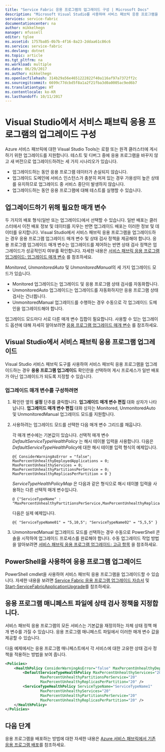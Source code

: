 ```yaml
---
title: "Service Fabric 응용 프로그램의 업그레이드 구성 | Microsoft Docs"
description: "Microsoft Visual Studio를 사용하여 서비스 패브릭 응용 프로그램을 업그레이드하기 위한 설정을 구성하는 방법에 대해 알아봅니다."
services: service-fabric
documentationcenter: na
author: mikkelhegn
manager: mfussell
editor: tglee
ms.assetid: 1757ba85-0b7b-4f16-8a23-2ddaa61c86c6
ms.service: service-fabric
ms.devlang: dotnet
ms.topic: article
ms.tgt_pltfrm: na
ms.workload: multiple
ms.date: 06/29/2017
ms.author: mikkelhegn
ms.openlocfilehash: 314b29a56e4651222822f40a116af97a7372ff2c
ms.sourcegitcommit: 6699c77dcbd5f8a1a2f21fba3d0a0005ac9ed6b7
ms.translationtype: HT
ms.contentlocale: ko-KR
ms.lasthandoff: 10/11/2017
---
```

# <a name="configure-the-upgrade-of-a-service-fabric-application-in-visual-studio"></a>Visual Studio에서 서비스 패브릭 응용 프로그램의 업그레이드 구성
Azure 서비스 패브릭에 대한 Visual Studio Tools는 로컬 또는 원격 클러스터에 게시하기 위한 업그레이드를 지원합니다. 테스트 및 디버그 중에 응용 프로그램을 바꾸지 않고 새 버전으로 업그레이드하려는 세 가지 시나리오가 있습니다.

* 업그레이드하는 동안 응용 프로그램 데이터가 손실되지 않습니다.
* 업그레이드 도메인에 서비스 인스턴스가 충분히 퍼져 있는 경우 가용성이 높은 상태를 유지하므로 업그레이드 중 서비스 중단이 발생하지 않습니다.
* 업그레이드하는 동안 응용 프로그램에 대해 테스트를 실행할 수 있습니다.

## <a name="parameters-needed-to-upgrade"></a>업그레이드하기 위해 필요한 매개 변수
두 가지의 배포 형식(일반 또는 업그레이드)에서 선택할 수 있습니다. 일반 배포는 클러스터에서 이전 배포 정보 및 데이터를 지우는 반면 업그레이드 배포는 이러한 정보 및 데이터를 유지합니다. Visual Studio에서 서비스 패브릭 응용 프로그램을 업그레이드하는 경우 응용 프로그램 업그레이드 매개 변수 및 상태 검사 정책을 제공해야 합니다. 응용 프로그램 업그레이드 매개 변수는 업그레이드를 제어하는 반면 상태 검사 정책은 업그레이드가 성공적인지 여부를 확인합니다. 자세한 내용은 [서비스 패브릭 응용 프로그램 업그레이드: 업그레이드 매개 변수](service-fabric-application-upgrade-parameters.md) 를 참조하세요.

*Monitored*, *UnmonitoredAuto* 및 *UnmonitoredManual*의 세 가지 업그레이드 모드가 있습니다.

* Monitored 업그레이드는 업그레이드 및 응용 프로그램 상태 검사를 자동화합니다.
* UnmonitoredAuto 업그레이드는 업그레이드를 자동화하지만 응용 프로그램 상태 검사는 건너뜁니다.
* UnmonitoredManual 업그레이드를 수행하는 경우 수동으로 각 업그레이드 도메인을 업그레이드해야 합니다.

업그레이드 모드마다 서로 다른 매개 변수 집합이 필요합니다. 사용할 수 있는 업그레이드 옵션에 대해 자세히 알아보려면 [응용 프로그램 업그레이드 매개 변수](service-fabric-application-upgrade-parameters.md) 를 참조하세요.

## <a name="upgrade-a-service-fabric-application-in-visual-studio"></a>Visual Studio에서 서비스 패브릭 응용 프로그램 업그레이드
Visual Studio 서비스 패브릭 도구를 사용하여 서비스 패브릭 응용 프로그램을 업그레이드하는 경우 **응용 프로그램 업그레이드** 확인란을 선택하여 게시 프로세스가 일반 배포가 아닌 업그레이드가 되도록 지정할 수 있습니다.

### <a name="to-configure-the-upgrade-parameters"></a>업그레이드 매개 변수를 구성하려면
1. 확인란 옆의 **설정** 단추를 클릭합니다. **업그레이드 매개 변수 편집** 대화 상자가 나타납니다. **업그레이드 매개 변수 편집** 대화 상자는 Monitored, UnmonitoredAuto 및 UnmonitoredManual 업그레이드 모드를 지원합니다.
2. 사용하려는 업그레이드 모드를 선택한 다음 매개 변수 그리드를 채웁니다.

    각 매개 변수에는 기본값이 있습니다. 선택적 매개 변수 *DefaultServiceTypeHealthPolicy* 는 해시 테이블 입력을 사용합니다. 다음은 *DefaultServiceTypeHealthPolicy*에 대한 해시 테이블 입력 형식의 예제입니다.

    ```
    @{ ConsiderWarningAsError = "false"; MaxPercentUnhealthyDeployedApplications = 0; MaxPercentUnhealthyServices = 0; MaxPercentUnhealthyPartitionsPerService = 0; MaxPercentUnhealthyReplicasPerPartition = 0 }
    ```

    *ServiceTypeHealthPolicyMap* 은 다음과 같은 형식으로 해시 테이블 입력을 사용하는 다른 선택적 매개 변수입니다.

    ```    
    @ {"ServiceTypeName" : "MaxPercentUnhealthyPartitionsPerService,MaxPercentUnhealthyReplicasPerPartition,MaxPercentUnhealthyServices"}
    ```

    다음은 실제 예제입니다.

    ```
    @{ "ServiceTypeName01" = "5,10,5"; "ServiceTypeName02" = "5,5,5" }
    ```
3. UnmonitoredManual 업그레이드 모드를 선택하는 경우 수동으로 PowerShell 콘솔을 시작하여 업그레이드 프로세스를 완료해야 합니다. 수동 업그레이드 작업 방법을 알아보려면 [서비스 패브릭 응용 프로그램 업그레이드: 고급 항목](service-fabric-application-upgrade-advanced.md) 을 참조하세요.

## <a name="upgrade-an-application-by-using-powershell"></a>PowerShell을 사용하여 응용 프로그램 업그레이드
PowerShell cmdlet을 사용하여 서비스 패브릭 응용 프로그램을 업그레이드할 수 있습니다. 자세한 내용을 보려면 [Service Fabric 응용 프로그램 업그레이드 자습서](service-fabric-application-upgrade-tutorial.md) 및 [Start-ServiceFabricApplicationUpgrade](https://msdn.microsoft.com/library/mt125975.aspx)를 참조하세요.

## <a name="specify-a-health-check-policy-in-the-application-manifest-file"></a>응용 프로그램 매니페스트 파일에 상태 검사 정책을 지정합니다.
서비스 패브릭 응용 프로그램의 모든 서비스는 기본값을 재정의하는 자체 상태 정책 매개 변수를 가질 수 있습니다. 응용 프로그램 매니페스트 파일에서 이러한 매개 변수 값을 제공할 수 있습니다.

다음 예제에서는 응용 프로그램 매니페스트에서 각 서비스에 대한 고유한 상태 검사 정책을 적용하는 방법을 보여 줍니다.

```xml
<Policies>
    <HealthPolicy ConsiderWarningAsError="false" MaxPercentUnhealthyDeployedApplications="20">
        <DefaultServiceTypeHealthPolicy MaxPercentUnhealthyServices="20"               
                MaxPercentUnhealthyPartitionsPerService="20"
                MaxPercentUnhealthyReplicasPerPartition="20" />
        <ServiceTypeHealthPolicy ServiceTypeName="ServiceTypeName1"
                MaxPercentUnhealthyServices="20"
                MaxPercentUnhealthyPartitionsPerService="20"
                MaxPercentUnhealthyReplicasPerPartition="20" />      
    </HealthPolicy>
</Policies>
```
## <a name="next-steps"></a>다음 단계
응용 프로그램을 배포하는 방법에 대한 자세한 내용은 [Azure 서비스 패브릭에서 기존 응용 프로그램 배포](service-fabric-deploy-existing-app.md)를 참조하세요.